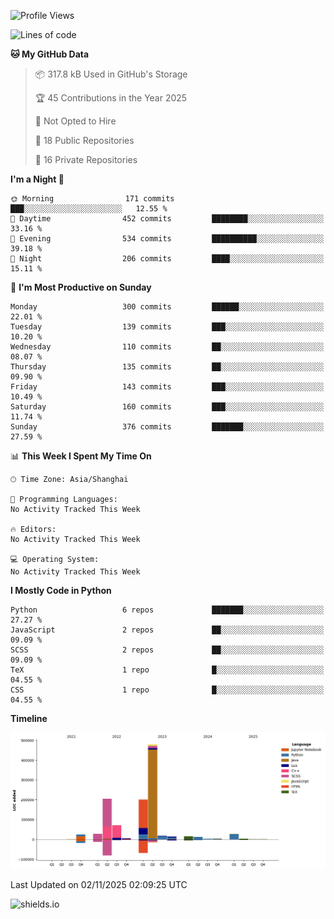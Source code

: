 <!--START_SECTION:waka-->
![Profile Views](http://img.shields.io/badge/Profile%20Views-0-blue)

![Lines of code](https://img.shields.io/badge/From%20Hello%20World%20I%27ve%20Written-1.1%20million%20lines%20of%20code-blue)

**🐱 My GitHub Data** 

> 📦 317.8 kB Used in GitHub's Storage 
 > 
> 🏆 45 Contributions in the Year 2025
 > 
> 🚫 Not Opted to Hire
 > 
> 📜 18 Public Repositories 
 > 
> 🔑 16 Private Repositories 
 > 
**I'm a Night 🦉** 

```text
🌞 Morning                171 commits         ███░░░░░░░░░░░░░░░░░░░░░░   12.55 % 
🌆 Daytime                452 commits         ████████░░░░░░░░░░░░░░░░░   33.16 % 
🌃 Evening                534 commits         ██████████░░░░░░░░░░░░░░░   39.18 % 
🌙 Night                  206 commits         ████░░░░░░░░░░░░░░░░░░░░░   15.11 % 
```
📅 **I'm Most Productive on Sunday** 

```text
Monday                   300 commits         ██████░░░░░░░░░░░░░░░░░░░   22.01 % 
Tuesday                  139 commits         ███░░░░░░░░░░░░░░░░░░░░░░   10.20 % 
Wednesday                110 commits         ██░░░░░░░░░░░░░░░░░░░░░░░   08.07 % 
Thursday                 135 commits         ██░░░░░░░░░░░░░░░░░░░░░░░   09.90 % 
Friday                   143 commits         ███░░░░░░░░░░░░░░░░░░░░░░   10.49 % 
Saturday                 160 commits         ███░░░░░░░░░░░░░░░░░░░░░░   11.74 % 
Sunday                   376 commits         ███████░░░░░░░░░░░░░░░░░░   27.59 % 
```


📊 **This Week I Spent My Time On** 

```text
🕑︎ Time Zone: Asia/Shanghai

💬 Programming Languages: 
No Activity Tracked This Week

🔥 Editors: 
No Activity Tracked This Week

💻 Operating System: 
No Activity Tracked This Week
```

**I Mostly Code in Python** 

```text
Python                   6 repos             ███████░░░░░░░░░░░░░░░░░░   27.27 % 
JavaScript               2 repos             ██░░░░░░░░░░░░░░░░░░░░░░░   09.09 % 
SCSS                     2 repos             ██░░░░░░░░░░░░░░░░░░░░░░░   09.09 % 
TeX                      1 repo              █░░░░░░░░░░░░░░░░░░░░░░░░   04.55 % 
CSS                      1 repo              █░░░░░░░░░░░░░░░░░░░░░░░░   04.55 % 
```



**Timeline**

![Lines of Code chart](https://raw.githubusercontent.com/kopp4/kopp4/main/assets/bar_graph.png)


 Last Updated on 02/11/2025 02:09:25 UTC
<!--END_SECTION:waka-->
![shields.io](https://img.shields.io/github/commit-activity/w/kopp4/kopp4?color=g&label=abusing%20bot&style=flat-square)
